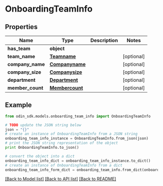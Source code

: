 # OnboardingTeamInfo


## Properties

Name | Type | Description | Notes
------------ | ------------- | ------------- | -------------
**has_team** | **object** |  | 
**team_name** | [**Teamname**](Teamname.md) |  | [optional] 
**company_name** | [**Companyname**](Companyname.md) |  | [optional] 
**company_size** | [**Companysize**](Companysize.md) |  | [optional] 
**department** | [**Department**](Department.md) |  | [optional] 
**member_count** | [**Membercount**](Membercount.md) |  | [optional] 

## Example

```python
from odin_sdk.models.onboarding_team_info import OnboardingTeamInfo

# TODO update the JSON string below
json = "{}"
# create an instance of OnboardingTeamInfo from a JSON string
onboarding_team_info_instance = OnboardingTeamInfo.from_json(json)
# print the JSON string representation of the object
print OnboardingTeamInfo.to_json()

# convert the object into a dict
onboarding_team_info_dict = onboarding_team_info_instance.to_dict()
# create an instance of OnboardingTeamInfo from a dict
onboarding_team_info_form_dict = onboarding_team_info.from_dict(onboarding_team_info_dict)
```
[[Back to Model list]](../README.md#documentation-for-models) [[Back to API list]](../README.md#documentation-for-api-endpoints) [[Back to README]](../README.md)



